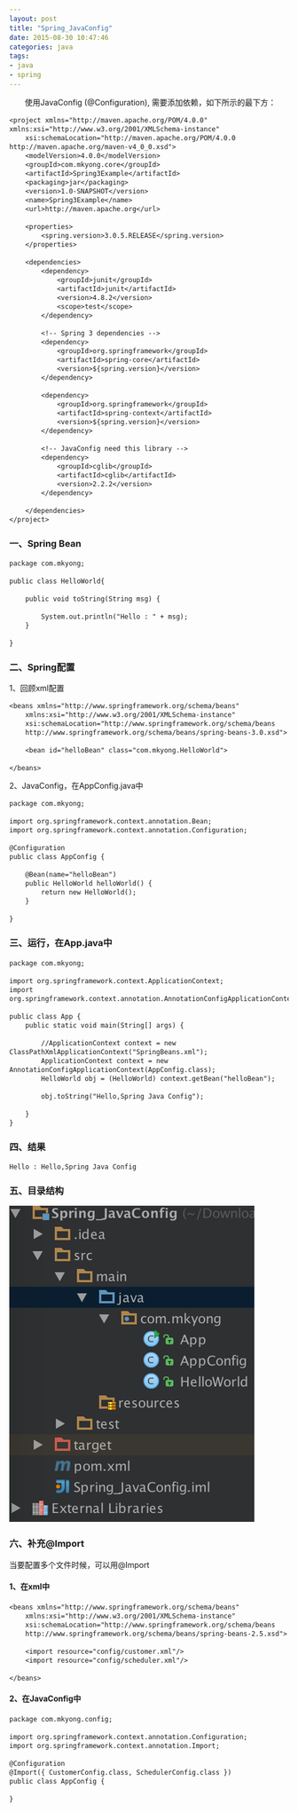 ```yaml
---
layout: post
title: "Spring_JavaConfig"
date: 2015-08-30 10:47:46
categories: java
tags: 
- java
- spring
---
```

　　使用JavaConfig (@Configuration), 需要添加依赖，如下所示的最下方：

	<project xmlns="http://maven.apache.org/POM/4.0.0" xmlns:xsi="http://www.w3.org/2001/XMLSchema-instance"
		xsi:schemaLocation="http://maven.apache.org/POM/4.0.0 http://maven.apache.org/maven-v4_0_0.xsd">
		<modelVersion>4.0.0</modelVersion>
		<groupId>com.mkyong.core</groupId>
		<artifactId>Spring3Example</artifactId>
		<packaging>jar</packaging>
		<version>1.0-SNAPSHOT</version>
		<name>Spring3Example</name>
		<url>http://maven.apache.org</url>
	
		<properties>
			<spring.version>3.0.5.RELEASE</spring.version>
		</properties>
	
		<dependencies>
			<dependency>
				<groupId>junit</groupId>
				<artifactId>junit</artifactId>
				<version>4.8.2</version>
				<scope>test</scope>
			</dependency>
	
			<!-- Spring 3 dependencies -->
			<dependency>
				<groupId>org.springframework</groupId>
				<artifactId>spring-core</artifactId>
				<version>${spring.version}</version>
			</dependency>
	
			<dependency>
				<groupId>org.springframework</groupId>
				<artifactId>spring-context</artifactId>
				<version>${spring.version}</version>
			</dependency>
	
			<!-- JavaConfig need this library -->
			<dependency>
				<groupId>cglib</groupId>
				<artifactId>cglib</artifactId>
				<version>2.2.2</version>
			</dependency>
	
		</dependencies>
	</project>
### 一、Spring Bean
	package com.mkyong;
	
	public class HelloWorld{
	
		public void toString(String msg) {
	
			System.out.println("Hello : " + msg);
		}
	
	}
### 二、Spring配置
1、回顾xml配置

	<beans xmlns="http://www.springframework.org/schema/beans"
		xmlns:xsi="http://www.w3.org/2001/XMLSchema-instance"
		xsi:schemaLocation="http://www.springframework.org/schema/beans
		http://www.springframework.org/schema/beans/spring-beans-3.0.xsd">
	 
		<bean id="helloBean" class="com.mkyong.HelloWorld">
			
	</beans>
2、JavaConfig，在AppConfig.java中

	package com.mkyong;
	
	import org.springframework.context.annotation.Bean;
	import org.springframework.context.annotation.Configuration;
	
	@Configuration
	public class AppConfig {
		
		@Bean(name="helloBean")
	    public HelloWorld helloWorld() {
	        return new HelloWorld();
	    }
		
	}
### 三、运行，在App.java中
	package com.mkyong;
	 
	import org.springframework.context.ApplicationContext;
	import org.springframework.context.annotation.AnnotationConfigApplicationContext;
	
	public class App {
		public static void main(String[] args) {
		    
			//ApplicationContext context = new ClassPathXmlApplicationContext("SpringBeans.xml");
			ApplicationContext context = new AnnotationConfigApplicationContext(AppConfig.class);
		    HelloWorld obj = (HelloWorld) context.getBean("helloBean");
		    
		    obj.toString("Hello,Spring Java Config");
	
		}
	}
### 四、结果
	Hello : Hello,Spring Java Config
### 五、目录结构
![](/assets/img/spring-java-config.png)
### 六、补充@Import
当要配置多个文件时候，可以用@Import
#### 1、在xml中

	<beans xmlns="http://www.springframework.org/schema/beans"
		xmlns:xsi="http://www.w3.org/2001/XMLSchema-instance"
		xsi:schemaLocation="http://www.springframework.org/schema/beans
		http://www.springframework.org/schema/beans/spring-beans-2.5.xsd">
	 
		<import resource="config/customer.xml"/>
	    <import resource="config/scheduler.xml"/>
	 
	</beans>
#### 2、在JavaConfig中

	package com.mkyong.config;
	
	import org.springframework.context.annotation.Configuration;
	import org.springframework.context.annotation.Import;
	
	@Configuration
	@Import({ CustomerConfig.class, SchedulerConfig.class })
	public class AppConfig {
	
	}
